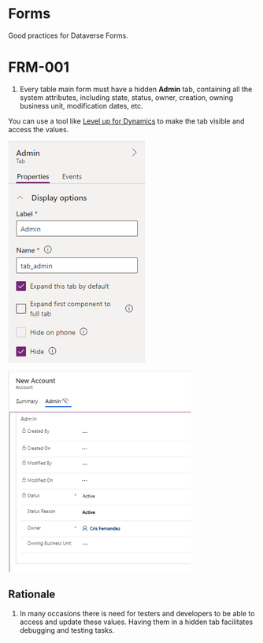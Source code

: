 # Forms

Good practices for Dataverse Forms. 

# FRM-001

1. Every table main form must have a hidden **Admin** tab, containing all the system attributes, including state, status, owner, creation, owning business unit, modification dates, etc.

You can use a tool like [Level up for Dynamics](https://github.com/rajyraman/Levelup-for-Dynamics-CRM) to make the tab visible and access the values. 

![Hidden Admin Tab](/img/frm-001-hidden-admin.png)

![Hidden Admin Tab](/img/frm-001-hidden-admin-2.png)

## Rationale

1. In many occasions there is need for testers and developers to be able to access and update these values. Having them in a hidden tab facilitates debugging and testing tasks.
